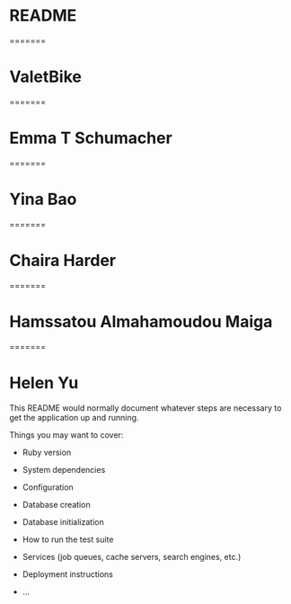 # README
=======
# ValetBike
======= 
# Emma T Schumacher 
======= 
# Yina Bao
=======
# Chaira Harder 
=======
# Hamssatou Almahamoudou Maiga
=======
# Helen Yu 

This README would normally document whatever steps are necessary to get the
application up and running.

Things you may want to cover:

* Ruby version

* System dependencies

* Configuration

* Database creation

* Database initialization

* How to run the test suite

* Services (job queues, cache servers, search engines, etc.)

* Deployment instructions

* ...
